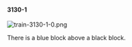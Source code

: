 #### 3130-1
![train-3130-1-0.png](https://github.com/lil-lab/nlvr/raw/master/nlvr/train/images/14/train-3130-1-0.png "train-3130-1-0.png")

There is a blue block above a black block.